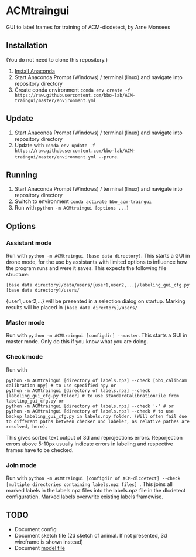 # ACMtraingui

GUI to label frames for training of ACM-dlcdetect, by Arne Monsees

## Installation
(You do not need to clone this repository.)
1. [Install Anaconda](https://docs.anaconda.com/anaconda/install/)
2. Start Anaconda Prompt (Windows) / terminal (linux) and navigate into repository directory
3. Create conda environment `conda env create -f https://raw.githubusercontent.com/bbo-lab/ACM-traingui/master/environment.yml`

## Update 
1. Start Anaconda Prompt (Windows) / terminal (linux) and navigate into repository directory
2. Update with `conda env update -f https://raw.githubusercontent.com/bbo-lab/ACM-traingui/master/environment.yml --prune`.

## Running
1. Start Anaconda Prompt (Windows) / terminal (linux) and navigate into repository directory
2. Switch to environment `conda activate bbo_acm-traingui`
3. Run with `python -m ACMtraingui [options ...]`

## Options
### Assistant mode
Run with `python -m ACMtraingui [base data directory]`.
This starts a GUI in drone mode, for the use by assistants with limited options to influence how the program runs and were it saves. This expects the following file structure:
```
[base data directory]/data/users/{user1,user2,...}/labeling_gui_cfg.py
[base data directory]/users/
```
{user1,user2,...} will be presented in a selection dialog on startup. Marking results will be placed in `[base data directory]/users/`

### Master mode
Run with `python -m ACMtraingui [configdir] --master`.
This starts a GUI in master mode. Only do this if you know what you are doing.

### Check mode
Run with 
```
python -m ACMtraingui [directory of labels.npz] --check [bbo_calibcam calibration npy] # to use specified npy or
python -m ACMtraingui [directory of labels.npz] --check [labeling_gui_cfg.py folder] # to use standardCalibrationFile from labeling_gui_cfg.py or
python -m ACMtraingui [directory of labels.npz] --check '-' # or
python -m ACMtraingui [directory of labels.npz] --check # to use backup labeling_gui_cfg.py in labels.npy folder. (Will often fail due to different paths between checker und labeler, as relative pathes are resolved, here).
```

This gives sorted text output of 3d and reprojections errors. Reporjection errors above 5-10px usually indicate errors in labeling and respective frames have to be checked.

### Join mode
Run with `python -m ACMtraingui [configdir of ACM-dlcdetect] --check [multiple directories containing labels.npz files] `.
This joins all marked labels in the labels.npz files into the labels.npz file in the dlcdetect configuration. Marked labels overwrite existing labels framewise.


## TODO
- Document config
- Document sketch file (2d sketch of animal. If not presented, 3d wireframe is shown instead)
- Document [model file](https://github.com/bbo-lab/ACM/blob/main/INPUTS.md#modelnpy)
